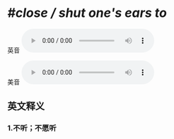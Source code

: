 # ***\#close / shut one's ears to*** 
英音
<audio src="./media/close one’s ears to1_AAC.aac" controls="controls"></audio>

美音
<audio src="./media/close one’s ears to2_AAC.aac" controls="controls"></audio>



  

英文释义
---
### 1.**不听；不愿听**  


